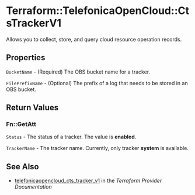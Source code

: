 # Terraform::TelefonicaOpenCloud::CtsTrackerV1

Allows you to collect, store, and query cloud resource operation records.

## Properties

`BucketName` - (Required) The OBS bucket name for a tracker.

`FilePrefixName` - (Optional) The prefix of a log that needs to be stored in an OBS bucket.


## Return Values

### Fn::GetAtt

`Status` - The status of a tracker. The value is **enabled**.

`TrackerName` - The tracker name. Currently, only tracker **system** is available.

## See Also

* [telefonicaopencloud_cts_tracker_v1](https://www.terraform.io/docs/providers/telefonicaopencloud/r/cts_tracker_v1.html) in the _Terraform Provider Documentation_